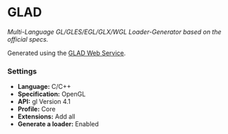 # GLAD
*Multi-Language GL/GLES/EGL/GLX/WGL Loader-Generator based on the official specs.*

Generated using the [GLAD Web Service](https://glad.dav1d.de/).
### Settings
- **Language:** C/C++
- **Specification:** OpenGL
- **API:** gl Version 4.1
- **Profile:** Core
- **Extensions:** Add all
- **Generate a loader:** Enabled
